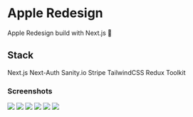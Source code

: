 # Apple Redesign

Apple Redesign build with Next.js 🍎

## Stack

Next.js Next-Auth Sanity.io Stripe TailwindCSS Redux Toolkit

### Screenshots

![](https://imgur.com/9Z8JnCk.png)
![](https://imgur.com/2pi2xqb.png)
![](https://imgur.com/8AzU8uf.png)
![](https://imgur.com/WK0H2iZ.png)
![](https://imgur.com/GCOBt2N.png)
![](https://imgur.com/Fm0OXqI.png)
